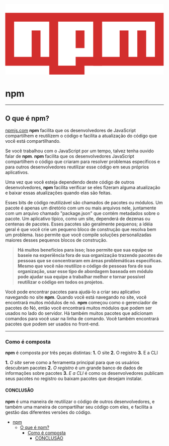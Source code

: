 ![picture alt](../img/logos/npm.svg "Title is optional")
# npm
- - - -
## O que é npm?
[npmjs.com](https://docs.npmjs.com)
**npm** facilita que os desenvolvedores de JavaScript compartilhem e reutilizem o código e facilita a atualização do código que você está compartilhando.

Se você trabalhou com o JavaScript por um tempo, talvez tenha ouvido falar de **npm**.
**npm** facilita que os desenvolvedores JavaScript compartilhem o código que criaram para resolver problemas específicos e para outros desenvolvedores reutilizar esse código em seus próprios aplicativos.

Uma vez que você esteja dependendo deste código de outros desenvolvedores, **npm** facilita verificar se eles fizeram alguma atualização e baixar essas atualizações quando elas são feitas.

Esses bits de código reutilizável são chamados de pacotes ou módulos. Um pacote é apenas um diretório com um ou mais arquivos nele, juntamente com um arquivo chamado "package.json" que contém metadados sobre o pacote. Um aplicativo típico, como um site, dependerá de dezenas ou centenas de pacotes. Esses pacotes são geralmente pequenos; a idéia geral é que você crie um pequeno bloco de construção que resolva bem um problema. Isso permite que você compile soluções personalizadas maiores desses pequenos blocos de construção.

>**Há muitos benefícios para isso; Isso permite que sua equipe se baseie na experiência fora de sua organização trazendo pacotes de pessoas que se concentraram em áreas problemáticas específicas. Mesmo que você não reutilize o código de pessoas fora de sua organização, usar esse tipo de abordagem baseada em módulo pode ajudar sua equipe a trabalhar melhor e tornar possível reutilizar o código em todos os projetos.**

Você pode encontrar pacotes para ajudá-lo a criar seu aplicativo navegando no site **npm**. Quando você está navegando no site, você encontrará muitos módulos de nó.
**npm** começou como o gerenciador de pacotes do Nó, então você encontrará muitos módulos que podem ser usados ​​no lado do servidor. Há também muitos pacotes que adicionam comandos para você usar na linha de comando.
Você também encontrará pacotes que podem ser usados ​​no front-end.
- - - -
### Como é composta
**npm** é composta por três peças distintas:
    **1.** O site
    **2.** O registro 
    **3.** E a CLI

**1.** _O site_
    serve como a ferramenta principal para que os usuários descubram pacotes
**2.** _O registro_
    é um grande banco de dados de informações sobre pacotes
**3.** _E a CLI_ 
    é como os desenvolvedores publicam seus pacotes no registro ou baixam pacotes que desejam instalar.

#### CONCLUSÃO

**npm** é uma maneira de reutilizar o código de outros desenvolvedores, e também uma maneira de compartilhar seu código com eles, e facilita a gestão das diferentes versões do código.

- [npm](#npm)
    - [O que é npm?](#o-que-%C3%A9-npm)
        - [Como é composta](#como-%C3%A9-composta)
            - [CONCLUSÃO](#conclus%C3%A3o)